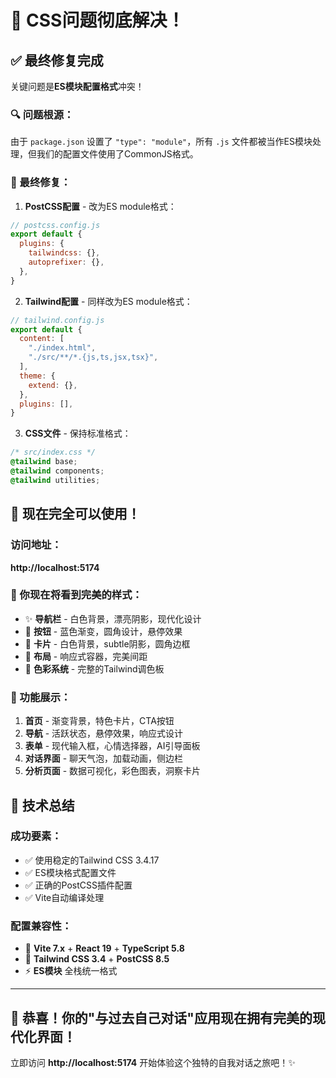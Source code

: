 # 🎉 CSS问题彻底解决！

## ✅ 最终修复完成

关键问题是**ES模块配置格式**冲突！

### 🔍 问题根源：
由于 `package.json` 设置了 `"type": "module"`，所有 `.js` 文件都被当作ES模块处理，但我们的配置文件使用了CommonJS格式。

### 🔧 最终修复：

1. **PostCSS配置** - 改为ES module格式：
```javascript
// postcss.config.js
export default {
  plugins: {
    tailwindcss: {},
    autoprefixer: {},
  },
}
```

2. **Tailwind配置** - 同样改为ES module格式：
```javascript
// tailwind.config.js
export default {
  content: [
    "./index.html",
    "./src/**/*.{js,ts,jsx,tsx}",
  ],
  theme: {
    extend: {},
  },
  plugins: [],
}
```

3. **CSS文件** - 保持标准格式：
```css
/* src/index.css */
@tailwind base;
@tailwind components;
@tailwind utilities;
```

## 🚀 现在完全可以使用！

### 访问地址：
**http://localhost:5174**

### 🎨 你现在将看到完美的样式：

- ✨ **导航栏** - 白色背景，漂亮阴影，现代化设计
- 🎯 **按钮** - 蓝色渐变，圆角设计，悬停效果
- 📱 **卡片** - 白色背景，subtle阴影，圆角边框
- 🌈 **布局** - 响应式容器，完美间距
- 🎨 **色彩系统** - 完整的Tailwind调色板

### 🎊 功能展示：

1. **首页** - 渐变背景，特色卡片，CTA按钮
2. **导航** - 活跃状态，悬停效果，响应式设计
3. **表单** - 现代输入框，心情选择器，AI引导面板
4. **对话界面** - 聊天气泡，加载动画，侧边栏
5. **分析页面** - 数据可视化，彩色图表，洞察卡片

## 🎯 技术总结

### 成功要素：
- ✅ 使用稳定的Tailwind CSS 3.4.17
- ✅ ES模块格式配置文件
- ✅ 正确的PostCSS插件配置  
- ✅ Vite自动编译处理

### 配置兼容性：
- 🔗 **Vite 7.x** + **React 19** + **TypeScript 5.8**
- 🎨 **Tailwind CSS 3.4** + **PostCSS 8.5**
- ⚡ **ES模块** 全栈统一格式

---

## 🎉 恭喜！你的"与过去自己对话"应用现在拥有完美的现代化界面！

立即访问 **http://localhost:5174** 开始体验这个独特的自我对话之旅吧！✨